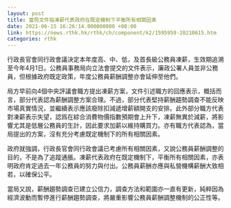 ```yaml
---
layout: post
title: 當局文件指凍薪代表政府在既定機制下平衡所有相關因素
date: 2021-06-15 16:26:14.000000000 +08:00
link: https://news.rthk.hk/rthk/ch/component/k2/1595959-20210615.htm
categories: rthk
---
```


行政長官會同行政會議決定本年度高、中、低，及首長級公務員凍薪，生效期追溯至今年4月1日。公務員事務局向立法會提交的文件表示，廉政公署人員並非公務員，但根據政府既定政策，年度公務員薪酬調整亦會延伸至他們。

局方早前向4個中央評議會職方提出凍薪方案，文件引述職方的回應表示，概括而言，部分代表認為薪酬調整方案合理。不過，部分代表堅持薪酬趨勢調查不能反映市場真實情況，並繼續表示應該廢除扣減遞增薪額開支的安排。此外部分職方代表對凍薪表示失望，認爲在綜合消費物價指數預期會上升下，凍薪無異於減薪，將影響尤其是低層公務員的生計，因此要求加薪以維持購買力。亦有職方代表認為，當局提出的方案，沒有充分考慮既定機制下的所有相關因素。

政府就強調，行政長官會同行政會議已考慮所有相關因素，又說公務員薪酬調整的目的，不是為了追蹤通脹。凍薪代表政府在既定機制下，平衡所有相關因素，亦表明政府肯定過去一年公務員的努力與付出。公務員薪酬亦應與私營機構薪酬大致相若，以確保公平。

當局又說，薪酬趨勢調查已建立公信力，調查方法和範圍亦一直有更新，純粹因為經濟波動而暫停進行薪酬趨勢調查，將嚴重影響公務員薪酬調整機制的公正性等。
